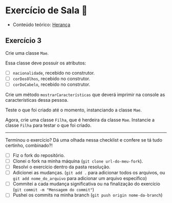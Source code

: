 # Exercício de Sala 🏫  

- Conteúdo teórico: 
[Herança](../../../6.%20Introdu%C3%A7%C3%A3o%20%C3%A0%20Orienta%C3%A7%C3%A3o%20a%20Objeto%20II/6.1%20-%20Heran%C3%A7a.md)

## Exercício 3

Crie uma classe `Mae`.

Essa classe deve possuir os atributos:
- [ ] `nacionalidade`, recebido no construtor.
- [ ] `corDosOlhos`, recebido no construtor.
- [ ] `corDoCabelo`, recebido no construtor.

Crie um método `mostrarCaracterísticas` que deverá imprimir na console as características dessa pessoa.

Teste o que foi criado até o momento, instanciando a classe `Mae`.

Agora, crie uma classe `Filha`, que é herdeira da classe `Mae`.
Instancie a classe `Filha` para testar o que foi criado.

---

Terminou o exercício? Dá uma olhada nessa checklist e confere se tá tudo certinho, combinado?!

- [ ] Fiz o fork do repositório.
- [ ] Clonei o fork na minha máquina (`git clone url-do-meu-fork`).
- [ ] Resolvi o exercício dentro da pasta resolução.
- [ ] Adicionei as mudanças. (`git add .` para adicionar todos os arquivos, ou `git add nome_do_arquivo` para adicionar um arquivo específico)
- [ ] Commitei a cada mudança significativa ou na finalização do exercício (`git commit -m "Mensagem do commit"`)
- [ ] Pushei os commits na minha branch (`git push origin nome-da-branch`)
